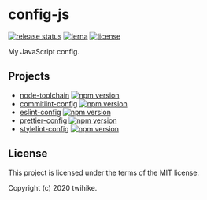 # config-js

[![release status](https://github.com/twihike/config-js/workflows/release/badge.svg)](https://github.com/twihike/config-js/actions) [![lerna](https://img.shields.io/badge/maintained%20with-lerna-cc00ff.svg)](https://lerna.js.org/) [![license](https://img.shields.io/github/license/twihike/config-js)](LICENSE)

My JavaScript config.

## Projects

- [node-toolchain](packages/node-toolchain) [![npm version](https://badge.fury.io/js/%40twihike%2Fnode-toolchain.svg)](https://badge.fury.io/js/%40twihike%2Fnode-toolchain)
- [commitlint-config](packages/commitlint-config) [![npm version](https://badge.fury.io/js/%40twihike%2Fcommitlint-config.svg)](https://badge.fury.io/js/%40twihike%2Fcommitlint-config)
- [eslint-config](packages/eslint-config) [![npm version](https://badge.fury.io/js/%40twihike%2Feslint-config.svg)](https://badge.fury.io/js/%40twihike%2Feslint-config)
- [prettier-config](packages/prettier-config) [![npm version](https://badge.fury.io/js/%40twihike%2Fprettier-config.svg)](https://badge.fury.io/js/%40twihike%2Fprettier-config)
- [stylelint-config](packages/stylelint-config) [![npm version](https://badge.fury.io/js/%40twihike%2Fstylelint-config.svg)](https://badge.fury.io/js/%40twihike%2Fstylelint-config)

## License

This project is licensed under the terms of the MIT license.

Copyright (c) 2020 twihike.
